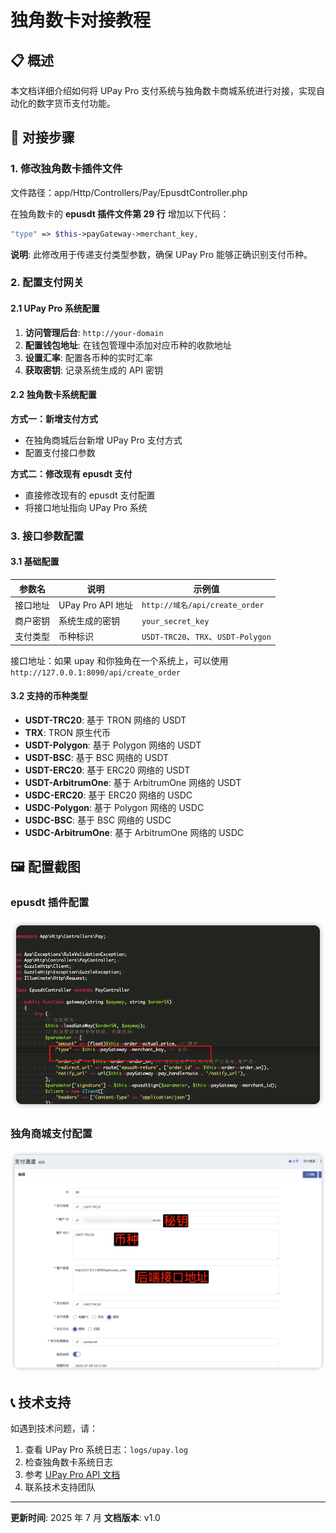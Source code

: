 # 独角数卡对接教程

## 📋 概述

本文档详细介绍如何将 UPay Pro 支付系统与独角数卡商城系统进行对接，实现自动化的数字货币支付功能。

## 🔧 对接步骤

### 1. 修改独角数卡插件文件

文件路径：app/Http/Controllers/Pay/EpusdtController.php

在独角数卡的 **epusdt 插件文件第 29 行** 增加以下代码：

```php
"type" => $this->payGateway->merchant_key,
```

**说明**: 此修改用于传递支付类型参数，确保 UPay Pro 能够正确识别支付币种。

### 2. 配置支付网关

#### 2.1 UPay Pro 系统配置

1. **访问管理后台**: `http://your-domain`
2. **配置钱包地址**: 在钱包管理中添加对应币种的收款地址
3. **设置汇率**: 配置各币种的实时汇率
4. **获取密钥**: 记录系统生成的 API 密钥

#### 2.2 独角数卡系统配置

**方式一：新增支付方式**

- 在独角商城后台新增 UPay Pro 支付方式
- 配置支付接口参数

**方式二：修改现有 epusdt 支付**

- 直接修改现有的 epusdt 支付配置
- 将接口地址指向 UPay Pro 系统

### 3. 接口参数配置

#### 3.1 基础配置

| 参数名   | 说明              | 示例值                              |
| -------- | ----------------- | ----------------------------------- |
| 接口地址 | UPay Pro API 地址 | `http://域名/api/create_order`      |
| 商户密钥 | 系统生成的密钥    | `your_secret_key`                   |
| 支付类型 | 币种标识          | `USDT-TRC20`、`TRX`、`USDT-Polygon` |

接口地址：如果 upay 和你独角在一个系统上，可以使用 `http://127.0.0.1:8090/api/create_order`

#### 3.2 支持的币种类型

- **USDT-TRC20**: 基于 TRON 网络的 USDT
- **TRX**: TRON 原生代币
- **USDT-Polygon**: 基于 Polygon 网络的 USDT
- **USDT-BSC**: 基于 BSC 网络的 USDT
- **USDT-ERC20**: 基于 ERC20 网络的 USDT
- **USDT-ArbitrumOne**: 基于 ArbitrumOne 网络的 USDT
- **USDC-ERC20**: 基于 ERC20 网络的 USDC
- **USDC-Polygon**: 基于 Polygon 网络的 USDC
- **USDC-BSC**: 基于 BSC 网络的 USDC
- **USDC-ArbitrumOne**: 基于 ArbitrumOne 网络的 USDC

## 🖼️ 配置截图

### epusdt 插件配置

![epusdt 配置](img/epimage.png)

### 独角商城支付配置

![独角商城配置](img/dujiaoimage.png)

## 📞 技术支持

如遇到技术问题，请：

1. 查看 UPay Pro 系统日志：`logs/upay.log`
2. 检查独角数卡系统日志
3. 参考 [UPay Pro API 文档](../../支付接口API文档.md)
4. 联系技术支持团队

---

**更新时间**: 2025 年 7 月
**文档版本**: v1.0
